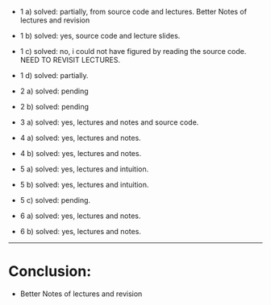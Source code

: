 - 1 a) solved: partially, from source code and lectures. Better Notes of lectures and revision
- 1 b) solved: yes, source code and lecture slides. 
- 1 c) solved: no, i could not have figured by reading the source code. NEED TO REVISIT LECTURES.
- 1 d) solved: partially.

- 2 a) solved: pending
- 2 b) solved: pending

- 3 a) solved: yes, lectures and notes and source code.
- 4 a) solved: yes, lectures and notes.
- 4 b) solved: yes, lectures and notes.
- 5 a) solved: yes, lectures and intuition.
- 5 b) solved: yes, lectures and intuition.
- 5 c) solved: pending.
- 6 a) solved: yes, lectures and notes.
- 6 b) solved: yes, lectures and notes.
---
# Conclusion:
- Better Notes of lectures and revision